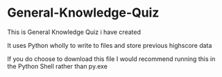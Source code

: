 # General-Knowledge-Quiz
This is General Knowledge Quiz i have created

It uses Python wholly to write to files and store previous highscore data

If you do choose to download this file I would recommend running this in the Python Shell rather than py.exe
